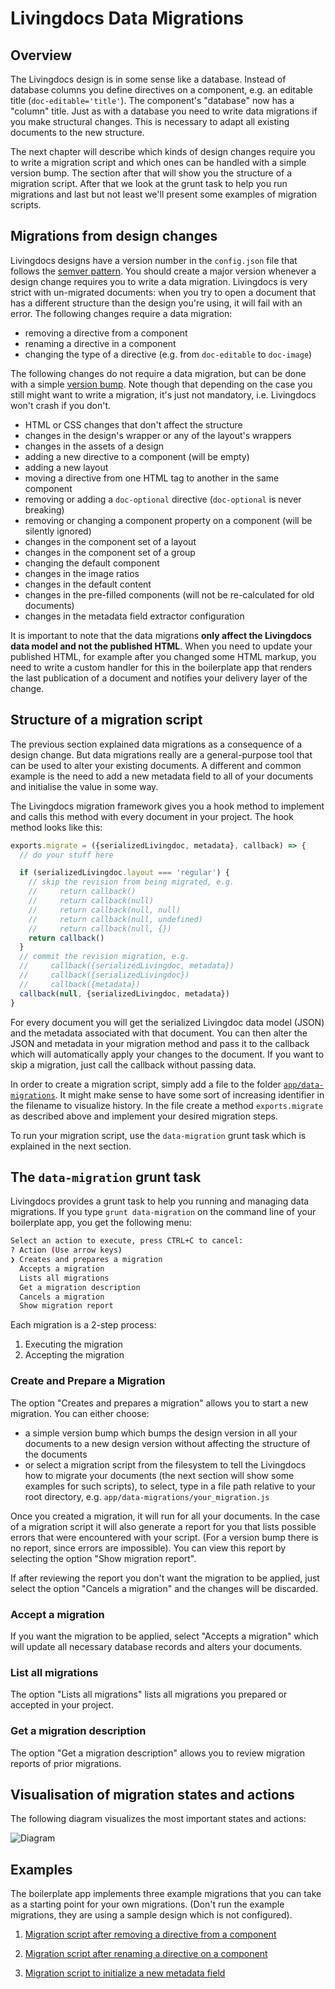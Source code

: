 # Livingdocs Data Migrations

## Overview

The Livingdocs design is in some sense like a database. Instead of database columns you define directives on a component, e.g. an editable title (`doc-editable='title'`). The component's "database" now has a "column" title.
Just as with a database you need to write data migrations if you make structural changes. This is necessary to adapt all existing documents to the new structure.

The next chapter will describe which kinds of design changes require you to write a migration script and which ones can be handled with a simple version bump. The section after that will show you the structure of a migration script. After that we look at the grunt task to help you run migrations and last but not least we'll present some examples of migration scripts.

## Migrations from design changes

Livingdocs designs have a version number in the `config.json` file that follows the [semver pattern](http://semver.org/). You should create a major version whenever a design change requires you to write a data migration. Livingdocs is very strict with un-migrated documents: when you try to open a document that has a different structure than the design you're using, it will fail with an error.
The following changes require a data migration:
- removing a directive from a component
- renaming a directive in a component
- changing the type of a directive (e.g. from `doc-editable` to `doc-image`)

The following changes do not require a data migration, but can be done with a simple [version bump](#the-data-migration-grunt-task). Note though that depending on the case you still might want to write a migration, it's just not mandatory, i.e. Livingdocs won't crash if you don't.
- HTML or CSS changes that don't affect the structure
- changes in the design's wrapper or any of the layout's wrappers
- changes in the assets of a design
- adding a new directive to a component (will be empty)
- adding a new layout
- moving a directive from one HTML tag to another in the same component
- removing or adding a `doc-optional` directive (`doc-optional` is never breaking)
- removing or changing a component property on a component (will be silently ignored)
- changes in the component set of a layout
- changes in the component set of a group
- changing the default component
- changes in the image ratios
- changes in the default content
- changes in the pre-filled components (will not be re-calculated for old documents)
- changes in the metadata field extractor configuration

It is important to note that the data migrations **only affect the Livingdocs data model and not the published HTML**. When you need to update your published HTML, for example after you changed some HTML markup, you need to write a custom handler for this in the boilerplate app that renders the last publication of a document and notifies your delivery layer of the change.

## Structure of a migration script

The previous section explained data migrations as a consequence of a design change. But data migrations really are a general-purpose tool that can be used to alter your existing documents. A different and common example is the need to add a new metadata field to all of your documents and initialise the value in some way.

The Livingdocs migration framework gives you a hook method to implement and calls this method with every document in your project. The hook method looks like this:

```js
exports.migrate = ({serializedLivingdoc, metadata}, callback) => {
  // do your stuff here

  if (serializedLivingdoc.layout === 'regular') {
    // skip the revision from being migrated, e.g.
    //     return callback()
    //     return callback(null)
    //     return callback(null, null)
    //     return callback(null, undefined)
    //     return callback(null, {})
    return callback()
  }
  // commit the revision migration, e.g.
  //     callback({serializedLivingdoc, metadata})
  //     callback({serializedLivingdoc})
  //     callback({metadata})
  callback(null, {serializedLivingdoc, metadata})
}
```

For every document you will get the serialized Livingdoc data model (JSON) and the metadata associated with that document. You can then alter the JSON and metadata in your migration method and pass it to the callback which will automatically apply your changes to the document. If you want to skip a migration, just call the callback without passing data.

In order to create a migration script, simply add a file to the folder [`app/data-migrations`](https://github.com/livingdocsIO/livingdocs-server-boilerplate/tree/add-data-migration-sample/app/data-migrations). It might make sense to have some sort of increasing identifier in the filename to visualize history. In the file create a method `exports.migrate` as described above and implement your desired migration steps.

To run your migration script, use the `data-migration` grunt task which is explained in the next section.

## The `data-migration` grunt task

Livingdocs provides a grunt task to help you running and managing data migrations. If you type `grunt data-migration` on the command line of your boilerplate app, you get the following menu:

```sh
Select an action to execute, press CTRL+C to cancel:
? Action (Use arrow keys)
❯ Creates and prepares a migration
  Accepts a migration
  Lists all migrations
  Get a migration description
  Cancels a migration
  Show migration report
```

Each migration is a 2-step process:
1. Executing the migration
2. Accepting the migration

### Create and Prepare a Migration
The option "Creates and prepares a migration" allows you to start a new migration. You can either choose:
- a simple version bump which bumps the design version in all your documents to a new design version without affecting the structure of the documents
- or select a migration script from the filesystem to tell the Livingdocs how to migrate your documents (the next section will show some examples for such scripts), to select, type in a file path relative to your root directory, e.g. `app/data-migrations/your_migration.js`

Once you created a migration, it will run for all your documents. In the case of a migration script it will also generate a report for you that lists possible errors that were encountered with your script. (For a version bump there is no report, since errors are impossible). You can view this report by selecting the option "Show migration report".

If after reviewing the report you don't want the migration to be applied, just select the option "Cancels a migration" and the changes will be discarded.

### Accept a migration
If you want the migration to be applied, select "Accepts a migration" which will update all necessary database records and alters your documents.

### List all migrations
The option "Lists all migrations" lists all migrations you prepared or accepted in your project.

### Get a migration description
The option "Get a migration description" allows you to review migration reports of prior migrations.


## Visualisation of migration states and actions
The following diagram visualizes the most important states and actions:

![Diagram](./migration-task-states.jpg)

## Examples

The boilerplate app implements three example migrations that you can take as a starting point for your own migrations. (Don't run the example migrations, they are using a sample design which is not configured).

1. [Migration script after removing a directive from a component](https://github.com/livingdocsIO/livingdocs-server-boilerplate/blob/master/app/data-migrations/000_example_remove_directive.js)

2. [Migration script after renaming a directive on a component](https://github.com/livingdocsIO/livingdocs-server-boilerplate/blob/master/app/data-migrations/000_example_rename_directive.js)

3. [Migration script to initialize a new metadata field](https://github.com/livingdocsIO/livingdocs-server-boilerplate/blob/master/app/data-migrations/000_example_add_metadata_field.js)

